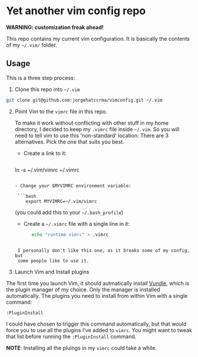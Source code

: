 # Yet another vim config repo

**WARNING: customization freak ahead!**

This repo contains my current vim configuration. It is basically the contents
of my `~/.vim/` folder.

## Usage

This is a three step process:

1. Clone this repo into `~/.vim`

 ```bash
 git clone git@github.com:jorgehatccrma/vimconfig.git ~/.vim
```

2. Point Vim to the `vimrc` file in this repo.

   To make it work without conflicting with other stuff in my home directory,
   I decided to keep my `.vimrc` file inside `~/.vim`. So you will need to
   tell vim to use this 'non-standard' location. There are 3 alternatives.
   Pick the one that suits you best.

   - Create a link to it:

     ```bash
    ln -s ~/.vim/vimrc ~/.vimrc
    ```

   - Change your $MYVIMRC environment variable:

     ```bash
        export MYVIMRC=~/.vim/vimrc
    ```

     (you could add this to your `~/.bash_profile`)

   - Create a `~/.vimrc` file with a single line in it:

     ```bash
        echo "runtime vimrc" > .vimrc
    ```

     I personally don't like this one, as it breaks some of my config, but
     some people like to use it.

3. Launch Vim and Install plugins

The first time you launch Vim, it should autmatically install
[Vundle](https://github.com/VundleVim/Vundle.vim), which is the plugin manager
of my choice. Only the manager is installed automatically. The plugins you need
to install from within Vim with a single command:

    :PluginInstall

I could have chosen to trigger this command automatically, but that would force
you to use all the plugins I've added to `vimrc`. You might want to tweak that
list before running the `:PluginInstall` command.

**NOTE**: Installing all the pluings in my `vimrc` could take a while.


